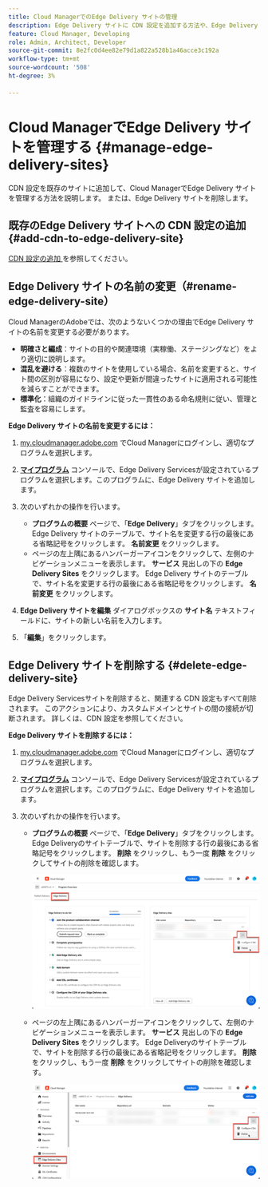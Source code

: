 ```yaml
---
title: Cloud ManagerでのEdge Delivery サイトの管理
description: Edge Delivery サイトに CDN 設定を追加する方法や、Edge Delivery サイトを削除する方法を説明します。
feature: Cloud Manager, Developing
role: Admin, Architect, Developer
source-git-commit: 8e2fc0d4ee82e79d1a822a528b1a46acce3c192a
workflow-type: tm+mt
source-wordcount: '508'
ht-degree: 3%

---
```


# Cloud ManagerでEdge Delivery サイトを管理する {#manage-edge-delivery-sites}

CDN 設定を既存のサイトに追加して、Cloud ManagerでEdge Delivery サイトを管理する方法を説明します。 または、Edge Delivery サイトを削除します。

## 既存のEdge Delivery サイトへの CDN 設定の追加 {#add-cdn-to-edge-delivery-site}

[CDN 設定の追加 ](/help/implementing/cloud-manager/cdn-configurations/add-cdn-config.md) を参照してください。

## Edge Delivery サイトの名前の変更（#rename-edge-delivery-site）

Cloud ManagerのAdobeでは、次のようないくつかの理由でEdge Delivery サイトの名前を変更する必要があります。

* **明確さと編成**：サイトの目的や関連環境（実稼働、ステージングなど）をより適切に説明します。
* **混乱を避ける**：複数のサイトを使用している場合、名前を変更すると、サイト間の区別が容易になり、設定や更新が間違ったサイトに適用される可能性を減らすことができます。
* **標準化**：組織のガイドラインに従った一貫性のある命名規則に従い、管理と監査を容易にします。

**Edge Delivery サイトの名前を変更するには：**

1. [my.cloudmanager.adobe.com](https://my.cloudmanager.adobe.com/) でCloud Managerにログインし、適切なプログラムを選択します。
1. **[マイプログラム](/help/implementing/cloud-manager/navigation.md#my-programs)** コンソールで、Edge Delivery Servicesが設定されているプログラムを選択します。このプログラムに、Edge Delivery サイトを追加します。
1. 次のいずれかの操作を行います。

   * **プログラムの概要** ページで、「**Edge Delivery**」タブをクリックします。 Edge Delivery サイトのテーブルで、サイト名を変更する行の最後にある省略記号をクリックします。
**名前変更** をクリックします。
   * ページの左上隅にあるハンバーガーアイコンをクリックして、左側のナビゲーションメニューを表示します。 **サービス** 見出しの下の **Edge Delivery Sites** をクリックします。
Edge Delivery サイトのテーブルで、サイト名を変更する行の最後にある省略記号をクリックします。 **名前変更** をクリックします。

1. **Edge Delivery サイトを編集** ダイアログボックスの **サイト名** テキストフィールドに、サイトの新しい名前を入力します。

1. 「**編集**」をクリックします。

## Edge Delivery サイトを削除する {#delete-edge-delivery-site}

Edge Delivery Servicesサイトを削除すると、関連する CDN 設定もすべて削除されます。 このアクションにより、カスタムドメインとサイトの間の接続が切断されます。 詳しくは、CDN 設定を参照してください。<!-- https://wiki.corp.adobe.com/display/DMSArchitecture/%5BKT%5D+Cloud+Manager+2024.9.0+Release -->

**Edge Delivery サイトを削除するには：**

1. [my.cloudmanager.adobe.com](https://my.cloudmanager.adobe.com/) でCloud Managerにログインし、適切なプログラムを選択します。
1. **[マイプログラム](/help/implementing/cloud-manager/navigation.md#my-programs)** コンソールで、Edge Delivery Servicesが設定されているプログラムを選択します。このプログラムに、Edge Delivery サイトを追加します。
1. 次のいずれかの操作を行います。

   * **プログラムの概要** ページで、「**Edge Delivery**」タブをクリックします。 Edge Deliveryのサイトテーブルで、サイトを削除する行の最後にある省略記号をクリックします。
**削除** をクリックし、もう一度 **削除** をクリックしてサイトの削除を確認します。

     ![ 「Edge Delivery」タブからEdge Delivery サイトを追加する ](/help/implementing/cloud-manager/assets/cm-eds-delete1.png)

   * ページの左上隅にあるハンバーガーアイコンをクリックして、左側のナビゲーションメニューを表示します。 **サービス** 見出しの下の **Edge Delivery Sites** をクリックします。
Edge Deliveryのサイトテーブルで、サイトを削除する行の最後にある省略記号をクリックします。 **削除** をクリックし、もう一度 **削除** をクリックしてサイトの削除を確認します。


     ![ 「Edge Delivery サイト」ボタンから「Edge Delivery サイトを追加」 ](/help/implementing/cloud-manager/assets/cm-eds-delete2.png)